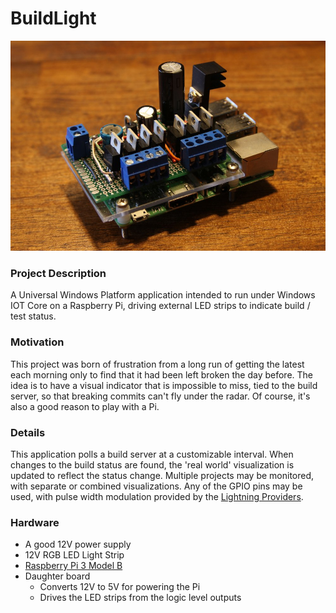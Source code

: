 # BuildLight
![Alt text](https://github.com/andy-kohne/BuildLight/raw/document/RaspberryPi_with_board.jpg)  
 
### Project Description
A Universal Windows Platform application intended to run under Windows IOT Core on a Raspberry Pi, driving external LED strips to indicate build / test status.

### Motivation
This project was born of frustration from a long run of getting the latest each morning only to find that it had been left broken the day before.  The idea is to have a visual indicator that is impossible to miss, tied to the build server, so that breaking commits can't fly under the radar.  Of course, it's also a good reason to play with a Pi.

### Details
This application polls a build server at a customizable interval.  When changes to the build status are found, the 'real world' visualization is updated to reflect the status change.  Multiple projects may be monitored, with separate or combined visualizations.  Any of the GPIO pins may be used, with pulse width modulation provided by the [Lightning Providers](https://docs.microsoft.com/en-us/windows/iot-core/develop-your-app/lightningproviders).

### Hardware
- A good 12V power supply
- 12V RGB LED Light Strip
- [Raspberry Pi 3 Model B](https://www.raspberrypi.org/products/raspberry-pi-3-model-b/)
- Daughter board
   + Converts 12V to 5V for powering the Pi
   + Drives the LED strips from the logic level outputs